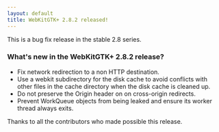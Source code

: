 ```yaml
---
layout: default
title: WebKitGTK+ 2.8.2 released!
---
```


This is a bug fix release in the stable 2.8 series.

### What's new in the WebKitGTK+ 2.8.2 release?

 - Fix network redirection to a non HTTP destination.
 - Use a webkit subdirectory for the disk cache to avoid conflicts with other
   files in the cache directory when the disk cache is cleaned up.
 - Do not preserve the Origin header on on cross-origin redirects.
 - Prevent WorkQueue objects from being leaked and ensure its worker thread
   always exits.

Thanks to all the contributors who made possible this release.

